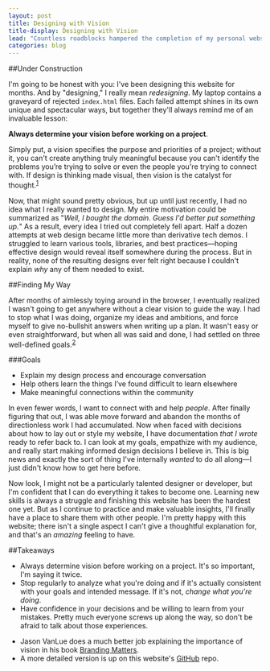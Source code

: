 ```yaml
---
layout: post
title: Designing with Vision
title-display: Designing with Vision
lead: "Countless roadblocks hampered the completion of my personal website: problems I invented, problems I solved—and most importantly—problems I can explain my solutions to."
categories: blog
---
```


##Under Construction

I'm going to be honest with you: I've been designing this website for months. And by "designing," I really mean *redesigning*. My laptop contains a graveyard of rejected `index.html` files. Each failed attempt shines in its own unique and spectacular ways, but together they'll always remind me of an invaluable lesson:

**Always determine your vision before working on a project**.

Simply put, a vision specifies the purpose and priorities of a project; without it, you can't create anything truly meaningful because you can't identify the problems you’re trying to solve or even the people you're trying to connect with. If design is thinking made visual, then vision is the catalyst for thought.<sup><a href="">1</a></sup>

Now, that might sound pretty obvious, but up until just recently, I had no idea what I really wanted to design. My entire motivation could be summarized as "*Well, I bought the domain. Guess I'd better put something up.*" As a result, every idea I tried out completely fell apart. Half a dozen attempts at web design became little more than derivative tech demos. I struggled to learn various tools, libraries, and best practices—hoping effective design would reveal itself somewhere during the process. But in reality, none of the resulting designs ever felt right because I couldn't explain *why* any of them needed to exist.


##Finding My Way

After months of aimlessly toying around in the browser, I eventually realized I wasn't going to get anywhere without a clear vision to guide the way. I had to stop what I was doing, organize my ideas and ambitions, and force myself to give no-bullshit answers when writing up a plan. It wasn't easy or even straightforward, but when all was said and done, I had settled on three well-defined goals.<sup><a href="">2</a></sup>

###Goals

* Explain my design process and encourage conversation
* Help others learn the things I’ve found difficult to learn elsewhere
* Make meaningful connections within the community

In even fewer words, I want to connect with and help *people*. After finally figuring that out, I was able move forward and abandon the months of directionless work I had accumulated. Now when faced with decisions about how to lay out or style my website, I have documentation *that I wrote* ready to refer back to. I can look at my goals, empathize with my audience, and really start making informed design decisions I believe in. This is big news and exactly the sort of thing I've internally *wanted* to do all along—I just didn't know how to get here before.

Now look, I might not be a particularly talented designer or developer, but I'm confident that I can do everything it takes to become one. Learning new skills is always a struggle and finishing this website has been the hardest one yet. But as I continue to practice and make valuable insights, I'll finally have a place to share them with other people. I'm pretty happy with this website; there isn't a single aspect I can't give a thoughtful explanation for, and that's an *amazing* feeling to have.


##Takeaways

* Always determine vision before working on a project. It's so important, I'm saying it twice.
* Stop regularly to analyze what you're doing and if it's actually consistent with your goals and intended message. If it's not, *change what you're doing*.
* Have confidence in your decisions and be willing to learn from your mistakes. Pretty much everyone screws up along the way, so don't be afraid to talk about those experiences.


<ul class="post-footnotes">
	<li id="note:1">Jason VanLue does a much better job explaining the importance of vision in his book <a href="http://brandingmatters.net/discoverYourVision.html">Branding Matters</a>.</li>
	<li id="note:2">A more detailed version is up on this website's <a href="https://github.com/johndjameson/johndjameson.com/blob/master/docs/vision.md">GitHub</a> repo.</li>
</ul>